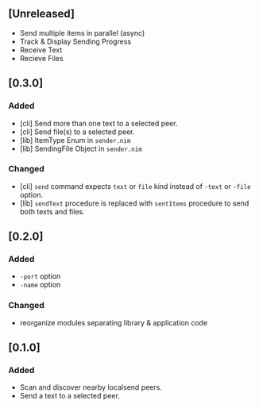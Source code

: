 ## [Unreleased]

- Send multiple items in parallel (async)
- Track & Display Sending Progress
- Receive Text
- Recieve Files

## [0.3.0]

### Added

- [cli] Send more than one text to a selected peer.
- [cli] Send file(s) to a selected peer.
- [lib] ItemType Enum in `sender.nim`
- [lib] SendingFile Object in `sender.nim`

### Changed

- [cli] `send` command expects `text` or `file` kind instead of `-text` or `-file` option.
- [lib] `sendText` procedure is replaced with `sentItems` procedure to send both texts and files.

## [0.2.0]

### Added

- `-port` option
- `-name` option

### Changed

- reorganize modules separating library & application code

## [0.1.0]

### Added

- Scan and discover nearby localsend peers.
- Send a text to a selected peer.
